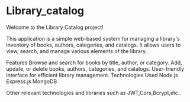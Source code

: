 # Library_catalog
Welcome to the Library Catalog project!

This application is a simple web-based system for managing a library's inventory of books, authors, categories, and catalogs. It allows users to view, search, and manage various elements of the library.

Features
Browse and search for books by title, author, or category.
Add, update, or delete books, authors, categories, and catalogs.
User-friendly interface for efficient library management.
Technologies Used
Node.js
Express.js
MongoDB

Other relevant technologies and libraries such as JWT,Cors,Bcrypt,etc..